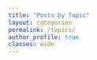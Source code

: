 ```yaml
---
title: "Posts by Topic"
layout: categories
permalink: /topics/
author_profile: true
classes: wide
---
```


